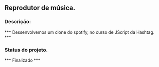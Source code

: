 ## Reprodutor de música.


### Descrição:
*** Dessenvolvemos um clone do spotify, no curso de JScript da Hashtag. ***


### Status do projeto.
*** Finalizado ***
